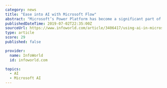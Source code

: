 ```yaml
---
category: news
title: "Ease into AI with Microsoft Flow"
abstract: "Microsoft’s Power Platform has become a significant part of its developer offering during the past few years. Perhaps best thought of as the modern equivalent of the 1990s client-server applications and tools like the original Visual Basic, the Power ..."
publishedDateTime: 2019-07-02T22:35:00Z
sourceUrl: https://www.infoworld.com/article/3406417/using-ai-in-microsoft-flow.html
type: article
score: 29
published: false

provider:
  name: InfoWorld
  id: infoworld.com

topics:
  - AI
  - Microsoft AI
---
```

